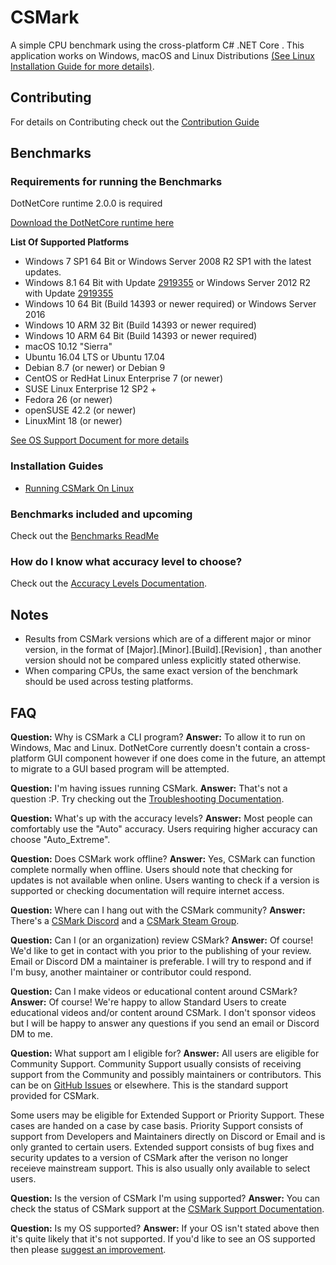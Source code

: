 # CSMark
A simple CPU benchmark using the cross-platform C# .NET Core .
This application works on Windows, macOS and Linux Distributions [(See Linux Installation Guide for more details)](https://github.com/CSMarkBenchmark/CSMark/blob/master/docs/RunningCSMarkOnLinux.md).

## Contributing
For details on Contributing check out the [Contribution Guide](https://github.com/CSMarkBenchmark/CSMark/blob/master/CONTRIBUTING.md)

## Benchmarks

### Requirements for running the Benchmarks
DotNetCore runtime 2.0.0 is required

[Download the DotNetCore runtime here](https://www.microsoft.com/net/download/core#/runtime)

__List Of Supported Platforms__
* Windows 7 SP1 64 Bit or Windows Server 2008 R2 SP1 with the latest updates.
* Windows 8.1 64 Bit with Update [2919355](https://support.microsoft.com/en-us/help/2919355/windows-rt-8-1--windows-8-1--and-windows-server-2012-r2-update-april-2) or Windows Server 2012 R2 with Update [2919355](https://support.microsoft.com/en-us/help/2919355/windows-rt-8-1--windows-8-1--and-windows-server-2012-r2-update-april-2)
* Windows 10 64 Bit (Build 14393 or newer required) or Windows Server 2016
* Windows 10 ARM 32 Bit (Build 14393 or newer required)
* Windows 10 ARM 64 Bit (Build 14393 or newer required)
* macOS 10.12 "Sierra"
* Ubuntu 16.04 LTS or Ubuntu 17.04
* Debian 8.7 (or newer) or Debian 9
* CentOS or RedHat Linux Enterprise 7 (or newer)
* SUSE Linux Enterprise 12 SP2 +
* Fedora 26 (or newer)
* openSUSE 42.2 (or newer)
* LinuxMint 18 (or newer)

[See OS Support Document for more details](https://github.com/CSMarkBenchmark/CSMark/blob/master/docs/OS_Support.md)

### Installation Guides
* [Running CSMark On Linux](https://github.com/CSMarkBenchmark/CSMark/blob/master/docs/RunningCSMarkOnLinux.md)

### Benchmarks included and upcoming
Check out the [Benchmarks ReadMe](https://github.com/CSMarkBenchmark/CSMarkLib/blob/master/Benchmarks.md)

### How do I know what accuracy level to choose?
Check out the [Accuracy Levels Documentation](https://github.com/CSMarkBenchmark/CSMark/blob/master/docs/AccuracyLevels.md).

## Notes
* Results from CSMark versions which are of a different major or minor version, in the format of [Major].[Minor].[Build].[Revision] , than another version should not be compared unless explicitly stated otherwise.
* When comparing CPUs, the same exact version of the benchmark should be used across testing platforms.

## FAQ
__Question:__ Why is CSMark a CLI program?
__Answer:__ To allow it to run on Windows, Mac and Linux. DotNetCore currently doesn't contain a cross-platform GUI component however if one does come in the future, an attempt to migrate to a GUI based program will be attempted.

__Question:__ I'm having issues running CSMark.
__Answer:__ That's not a question :P. Try checking out the [Troubleshooting Documentation](https://github.com/CSMarkBenchmark/CSMark/blob/master/docs/Troubleshooting.md).

__Question:__ What's up with the accuracy levels?
__Answer:__ Most people can comfortably use the "Auto" accuracy. Users requiring higher accuracy can choose "Auto_Extreme".

__Question:__ Does CSMark work offline?
__Answer:__ Yes, CSMark can function complete normally when offline. Users should note that checking for updates is not available when online. Users wanting to check if a version is supported or checking documentation will require internet access.

__Question:__ Where can I hang out with the CSMark community?
__Answer:__ There's a [CSMark Discord](https://discord.gg/CMeFZbN) and a [CSMark Steam Group](http://steamcommunity.com/groups/csmark).

__Question:__ Can I (or an organization) review CSMark?
__Answer:__ Of course! We'd like to get in contact with you prior to the publishing of your review. Email or Discord DM a maintainer is preferable. I will try to respond and if I'm busy, another maintainer or contributor could respond.

__Question:__ Can I make videos or educational content around CSMark?
__Answer:__ Of course! We're happy to allow Standard Users to create educational videos and/or content around CSMark. I don't sponsor videos but I will be happy to answer any questions if you send an email or Discord DM to me.

__Question:__ What support am I eligible for?
__Answer:__ All users are eligible for Community Support. Community Support usually consists of receiving support from the Community and possibly maintainers or contributors. This can be on [GitHub Issues](https://github.com/CSMarkBenchmark/CSMark/issues/) or elsewhere. This is the standard support provided for CSMark.

Some users may be eligible for Extended Support or Priority Support. These cases are handed on a case by case basis. Priority Support consists of support from Developers and Maintainers directly on Discord or Email and is only granted to certain users. Extended support consists of bug fixes and security updates to a version of CSMark after the verison no longer receieve mainstream support. This is also usually only available to select users.

__Question:__ Is the version of CSMark I'm using supported?
__Answer:__ You can check the status of CSMark support at the [CSMark Support Documentation](https://github.com/CSMarkBenchmark/CSMark/blob/master/Support.md).

__Question:__ Is my OS supported?
__Answer:__ If your OS isn't stated above then it's quite likely that it's not supported.
If you'd like to see an OS supported then please [suggest an improvement](https://github.com/CSMarkBenchmark/CSMark/issues/).
